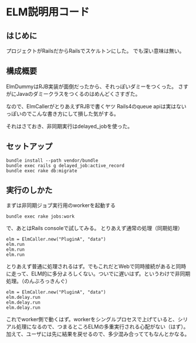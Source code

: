 # ELM説明用コード
## はじめに
プロジェクトがRailsだからRailsでスケルトンにした。
でも深い意味は無い。


## 構成概要
ElmDummyはRJB実装が面倒だったから、それっぽいダミーをつくった。
さすがにJavaのダミークラスをつくるのはめんどくさすぎた。

なので、ElmCallerがとりあえずRJBで書くヤツ
Rails4のqueue apiは実はないっぽいのでこんな書き方にして損した気がする。

それはさておき、非同期実行はdelayed_jobを使った。

## セットアップ
```
bundle install --path vendor/bundle
bundle exec rails g delayed_job:active_record
bundle exec rake db:migrate
```

## 実行のしかた
まずは非同期ジョブ実行用のworkerを起動する
```
bundle exec rake jobs:work
```

で、あとはRails consoleで試してみる。
とりあえず通常の処理（同期処理）

```
elm = ElmCaller.new("PluginA", "data")
elm.run
elm.run
elm.run
```

とりあえず普通に処理されるはず。でもこれだとWebで同時接続があると同時に走って、ELM的に多分よろしくない。ついでに遅いはず。というわけで非同期処理。（のんぶろっきんぐ）

```
elm = ElmCaller.new("PluginA", "data")
elm.delay.run
elm.delay.run
elm.delay.run
```

これでworker側で動くはず。workerをシングルプロセスで上げていると、シリアル処理になるので、つまるところELMの多重実行される心配がない（はず）。加えて、ユーザには先に結果を戻せるので、多少混み合っててもなんとかなる。
